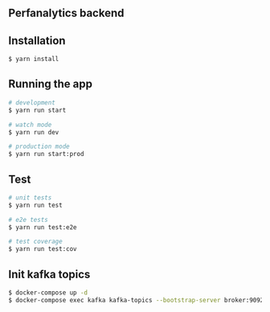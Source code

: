 ## Perfanalytics backend 

## Installation

```bash
$ yarn install
```

## Running the app

```bash
# development
$ yarn run start

# watch mode
$ yarn run dev

# production mode
$ yarn run start:prod
```

## Test

```bash
# unit tests
$ yarn run test

# e2e tests
$ yarn run test:e2e

# test coverage
$ yarn run test:cov
```

## Init kafka topics

```bash
$ docker-compose up -d
$ docker-compose exec kafka kafka-topics --bootstrap-server broker:9092 --topic lh --create --replication-factor 1 --partitions 2
```